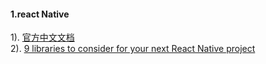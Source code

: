 #### 1.react Native
1). [官方中文文档](https://reactnative.cn/docs/0.41/getting-started.html#content)  
2). [9 libraries to consider for your next React Native project](https://medium.com/@bilalbudhani/9-libraries-to-consider-for-your-next-react-native-project-723f179d4764)  
